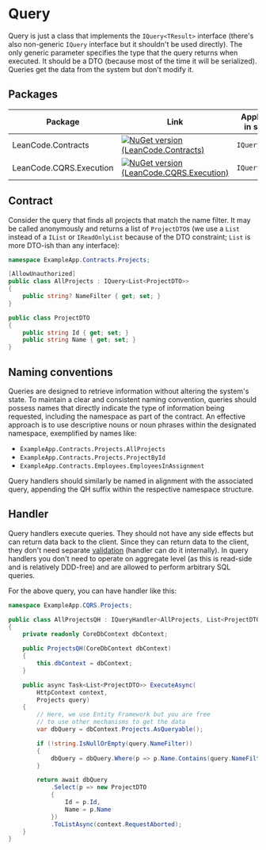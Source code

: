 # Query

Query is just a class that implements the `IQuery<TResult>` interface (there's also non-generic `IQuery` interface but it shouldn't be used directly). The only generic parameter specifies the type that the query returns when executed. It should be a DTO (because most of the time it will be serialized). Queries get the data from the system but don't modify it.

## Packages

| Package | Link | Application in section |
| --- | ----------- | ----------- |
| LeanCode.Contracts | [![NuGet version (LeanCode.Contracts)](https://img.shields.io/nuget/vpre/LeanCode.Contracts.svg?style=flat-square&logo=nuget)](https://www.nuget.org/packages/LeanCode.Contracts/2.0.0-preview.3/) | `IQuery` |
| LeanCode.CQRS.Execution | [![NuGet version (LeanCode.CQRS.Execution)](https://img.shields.io/nuget/vpre/LeanCode.CQRS.Execution.svg?style=flat-square&logo=nuget)](https://www.nuget.org/packages/LeanCode.CQRS.Execution/8.0.2260-preview/) | `IQueryHandler` |

## Contract

Consider the query that finds all projects that match the name filter. It may be called anonymously and returns a list of `ProjectDTO`s (we use a `List` instead of a `IList` or `IReadOnlyList` because of the DTO constraint; `List` is more DTO-ish than any interface):

```csharp
namespace ExampleApp.Contracts.Projects;

[AllowUnauthorized]
public class AllProjects : IQuery<List<ProjectDTO>>
{
    public string? NameFilter { get; set; }
}

public class ProjectDTO
{
    public string Id { get; set; }
    public string Name { get; set; }
}
```

## Naming conventions

Queries are designed to retrieve information without altering the system's state. To maintain a clear and consistent naming convention, queries should possess names that directly indicate the type of information being requested, including the namespace as part of the contract. An effective approach is to use descriptive nouns or noun phrases within the designated namespace, exemplified by names like:

* `ExampleApp.Contracts.Projects.AllProjects`
* `ExampleApp.Contracts.Projects.ProjectById`
* `ExampleApp.Contracts.Employees.EmployeesInAssignment`

Query handlers should similarly be named in alignment with the associated query, appending the QH suffix within the respective namespace structure.

## Handler

Query handlers execute queries. They should not have any side effects but can return data back to the client. Since they can return data to the client, they don't need separate [validation] (handler can do it internally). In query handlers you don't need to operate on aggregate level (as this is read-side and is relatively DDD-free) and are allowed to perform arbitrary SQL queries.

For the above query, you can have handler like this:

```csharp
namespace ExampleApp.CQRS.Projects;

public class AllProjectsQH : IQueryHandler<AllProjects, List<ProjectDTO>>
{
    private readonly CoreDbContext dbContext;

    public ProjectsQH(CoreDbContext dbContext)
    {
        this.dbContext = dbContext;
    }

    public async Task<List<ProjectDTO>> ExecuteAsync(
        HttpContext context,
        Projects query)
    {
        // Here, we use Entity Framework but you are free
        // to use other mechanisms to get the data
        var dbQuery = dbContext.Projects.AsQueryable();

        if (!string.IsNullOrEmpty(query.NameFilter))
        {
            dbQuery = dbQuery.Where(p => p.Name.Contains(query.NameFilter));
        }

        return await dbQuery
            .Select(p => new ProjectDTO
            {
                Id = p.Id,
                Name = p.Name
            })
            .ToListAsync(context.RequestAborted);
    }
}
```

[validation]: ../validation/index.md
